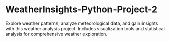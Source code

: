 # WeatherInsights-Python-Project-2
Explore weather patterns, analyze meteorological data, and gain insights with this weather analysis project. Includes visualization tools and statistical analysis for comprehensive weather exploration.
